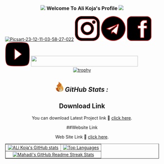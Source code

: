 
<h3 align="center">
  <img src="https://emoji.discord.st/emojis/768b108d-274f-4f44-a634-8477b16efce7.gif" width="22">
    Welcome To Ali Koja's Profile  
  <img src="https://emoji.discord.st/emojis/768b108d-274f-4f44-a634-8477b16efce7.gif" width="22">
</h3>
<a href="https://ibb.co/sRsVHQ6"><img src="https://h.top4top.io/p_2927snbgn0.jpg" alt="Picsart-23-12-11-03-58-27-022" border="0"></a>
<a href="https://Instagram.com/n0t_y0urs_ali" target="_blank"><img src="https://github.com/K0J4/K0J4/blob/main/Image/instagram.png" alt="alt text" width="81" height="81"></a> 
<a href="https://t.me/kojababu"><img src="https://github.com/K0J4/K0J4/blob/main/Image/telegram.png" alt="alt text" width="81" height="81"></a>
<a href="https://www.facebook.com/100010503540373" target="_blank"><img src="https://github.com/K0J4/K0J4/blob/main/Image/facebook.png" alt="alt text" width="81" height="81"></a> <a href="https://youtube.com/@kojababu"><img src="https://github.com/K0J4/K0J4/blob/main/Image/youtube.png" alt="alt text" width="81" height="81"></a> 
<a href="https://visitorbadge.io/status?path=https%3A%2F%2Fgithub.com%2K0J4%2Fgithub-K0J4"><img src="https://api.visitorbadge.io/api/visitors?path=https%3A%2F%2Fgithub.com%2FMAHADI-YOUR-PAPA%2Fgithub-K0J4&label=ALI'S%20GITHUB%20VISITOR&labelColor=%23697689&countColor=%23dce775&labelStyle=upper" width="350" height="35"></a>
<center>
<a href="https://github.com/K0J4"><img title="trophy" src="https://github-profile-trophy.vercel.app/?username=K0J4&theme=monokai"></a>

<h2> <img width="25" src="https://github.com/DalpatRathore/dalpatrathore/blob/main/assets/icons/icon-stats.png" /><i> GitHub Stats :</i></h2>

<table border="1">
  <tr>
    <td valign="top"><a href="https://github.com/K0J4/github-readme-stats"> <img src="https://github-readme-stats.vercel.app/api?username=K0J4&count_private=true&show_icons=true&icon_color=FFA500&title_color=f4791f&bg_color=0,03071e,0F2027,03071e&text_color=abcdef&border_radius=10" alt ="ALi Koja's GitHub stats"/></td> </a>
    <td valign="top"> <a href="https://github.com/K0J4/github-readme-stats"> <img src="https://github-readme-stats.vercel.app/api/top-langs/?username=K0J4&layout=compact&langs_count=10" alt ="Top Languages"/></td>
    </a>
  </tr>
   <tr>
    <td colspan="2" align="center"> <a href="https://git.io/streak-stats"> <img src="http://github-readme-streak-stats.herokuapp.com?user=K0J4&hide_border=true&background=f6f8fa&stroke=001427&ring=e36414&fire=e36414&currStreakNum=03045e&sideNums=03045e&currStreakLabel=03045e&sideLabels=240046&dates=fb5607&date_format=j%20M%5B%20Y%5D" alt ="Mahadi's GitHub Readme Streak Stats"/> </a>  </td> 

## Download Link

You can download Latest Project link 🔗 [click here](https://github.com/K0J4/files/releases/download/Tool/convo.zip).

##Website Link

Web Site Link 🔗 [click here](https://control.bot-hosting.net/).

